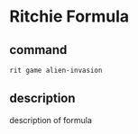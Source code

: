 # Ritchie Formula

## command

```bash
rit game alien-invasion
```

## description

description of formula
